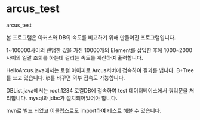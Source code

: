 # arcus_test
arcus_test


본 프로그램은 아커스와 DB의 속도를 비교하기 위해 만들어진 프로그램입니다.

1~100000사이의 랜덤한 값을 가진 10000개의 Element를 삽입한 후에 1000~2000사이의 일괄 조회를 하는데 걸리는 속도를 계산하여 출력합니다.

HelloArcus.java에서는 로컬 아이피로 Arcus서버에 접속하여 결과를 냅니다. B+Tree를 쓰고 있습니다. ip를 바꾸면 외부 접속도 가능합니다.

DBList.java에서는 root:1234 로컬DB에 접속하여 test 데이터베이스에서 쿼리문을 처리합니다. mysql과 jdbc가 설치되어있어야 합니다.

mvn로 빌드 되었고 이클립스로도 import하여 테스트 해볼 수 있습니다.

